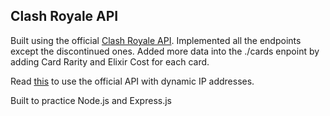 ## Clash Royale API

Built using the official <a href="https://developer.clashroyale.com/#/">Clash Royale API</a>. Implemented all the endpoints except the discontinued ones. Added more data into the ./cards enpoint by adding Card Rarity and Elixir Cost for each card. <br>

Read <a href="https://docs.royaleapi.com/#/proxy">this</a> to use the official API with dynamic IP addresses. <br>

Built to practice Node.js and Express.js <br>